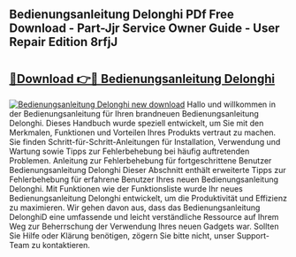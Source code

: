 ## Bedienungsanleitung Delonghi PDf Free Download - Part-Jjr Service Owner Guide - User Repair Edition 8rfjJ

# <h2><a href="http://df0grs.blite.top/?on=Bedienungsanleitung+Delonghi">🔗Download 👉🔴 Bedienungsanleitung Delonghi</a></h2>

[![Bedienungsanleitung Delonghi new download](https://i.imgur.com/lujVjoI.png)](http://df0grs.blite.top/?on=Bedienungsanleitung+Delonghi)
Hallo und willkommen in der Bedienungsanleitung für Ihren brandneuen Bedienungsanleitung Delonghi. Dieses Handbuch wurde speziell entwickelt, um Sie mit den Merkmalen, Funktionen und Vorteilen Ihres Produkts vertraut zu machen. Sie finden Schritt-für-Schritt-Anleitungen für Installation, Verwendung und Wartung sowie Tipps zur Fehlerbehebung bei häufig auftretenden Problemen. Anleitung zur Fehlerbehebung für fortgeschrittene Benutzer Bedienungsanleitung Delonghi Dieser Abschnitt enthält erweiterte Tipps zur Fehlerbehebung für erfahrene Benutzer Ihres neuen Bedienungsanleitung Delonghi. Mit Funktionen wie der Funktionsliste wurde Ihr neues Bedienungsanleitung Delonghi entwickelt, um die Produktivität und Effizienz zu maximieren. Wir gehen davon aus, dass das Bedienungsanleitung DelonghiD eine umfassende und leicht verständliche Ressource auf Ihrem Weg zur Beherrschung der Verwendung Ihres neuen Gadgets war. Sollten Sie Hilfe oder Klärung benötigen, zögern Sie bitte nicht, unser Support-Team zu kontaktieren.
